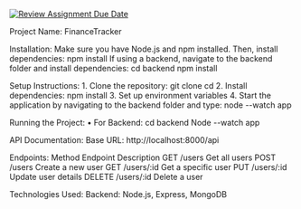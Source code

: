 [![Review Assignment Due Date](https://classroom.github.com/assets/deadline-readme-button-22041afd0340ce965d47ae6ef1cefeee28c7c493a6346c4f15d667ab976d596c.svg)](https://classroom.github.com/a/xIbq4TFL)


Project Name:
    FinanceTracker

Installation:
    Make sure you have Node.js and npm installed. Then, install dependencies:
        npm install
    If using a backend, navigate to the backend folder and install dependencies:
        cd backend
        npm install

Setup Instructions:
    1. Clone the repository: 
        git clone <repo-url>
        cd <project-folder>
    2. Install dependencies: 
        npm install
    3. Set up environment variables
    4. Start the application by navigating to the backend folder and type: 
        node --watch app
    
Running the Project:
    • For Backend: 
        cd backend
        Node --watch app

API Documentation:
    Base URL:
        http://localhost:8000/api

Endpoints:
    Method	Endpoint	Description
        GET	/users	Get all users
        POST	/users	Create a new user
        GET	/users/:id	Get a specific user
        PUT	/users/:id	Update user details
        DELETE	/users/:id	Delete a user

Technologies Used:
    Backend: Node.js, Express, MongoDB